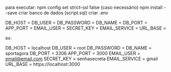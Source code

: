 para executar:
npm config set strict-ssl false (caso necessário)
npm install --save
criar banco de dados (script.sql)
criar .env

DB_HOST        =
DB_USER        =
DB_PASSWORD    =
DB_NAME        =
DB_PORT        =
APP_PORT       =
EMAIL_USER     =
SECRET_KEY     =
EMAIL_SERVICE  =
URL_BASE       =

ex:

DB_HOST        = localhost
DB_USER        = root
DB_PASSWORD    = 
DB_NAME        = sportagora
DB_PORT        = 3306
APP_PORT       = 3000
EMAIL_USER     = email@email.com
SECRET_KEY     = senhasecreta
EMAIL_SERVICE  = gmail
URL_BASE       = https://localhost:3000
